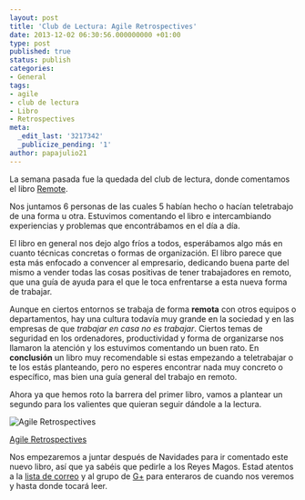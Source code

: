 ```yaml
---
layout: post
title: 'Club de Lectura: Agile Retrospectives'
date: 2013-12-02 06:30:56.000000000 +01:00
type: post
published: true
status: publish
categories:
- General
tags:
- agile
- club de lectura
- Libro
- Retrospectives
meta:
  _edit_last: '3217342'
  _publicize_pending: '1'
author: papajulio21
---
```

La semana pasada fue la quedada del club de lectura, donde comentamos el
libro
[Remote](http://agile-aragon.org/2013/11/04/club-de-lectura-remote/ "Club de lectura Remote").

Nos juntamos 6 personas de las cuales 5 habían hecho o hacían
teletrabajo de una forma u otra. Estuvimos comentando el libro e
intercambiando experiencias y problemas que encontrábamos en el día a
día.

El libro en general nos dejo algo fríos a todos, esperábamos algo más en
cuanto técnicas concretas o formas de organización. El libro parece que
esta más enfocado a convencer al empresario, dedicando buena parte del
mismo a vender todas las cosas positivas de tener trabajadores en
remoto, que una guía de ayuda para el que le toca enfrentarse a esta
nueva forma de trabajar.

Aunque en ciertos entornos se trabaja de forma **remota** con otros
equipos o departamentos, hay una cultura todavía muy grande en la
sociedad y en las empresas de que *trabajar en casa no es trabajar*.
Ciertos temas de seguridad en los ordenadores, productividad y forma de
organizarse nos llamaron la atención y los estuvimos comentando un buen
rato. En **conclusión** un libro muy recomendable si estas empezando a
teletrabajar o te los estás planteando, pero no esperes encontrar nada
muy concreto o específico, mas bien una guía general del trabajo en
remoto.

Ahora ya que hemos roto la barrera del primer libro, vamos a plantear un
segundo para los valientes que quieran seguir dándole a la lectura.

![Agile
Retrospectives]({{site.baseurl}}/img/posts/dlret.jpg?1298589727)

[Agile
Retrospectives](http://pragprog.com/book/dlret/agile-retrospectives)

Nos empezaremos a juntar después de Navidades para ir comentado este
nuevo libro, así que ya sabéis que pedirle a los Reyes Magos. Estad
atentos a la [lista de
correo](https://groups.google.com/forum/#!forum/agile-aragon) y al grupo
de [G+](https://plus.google.com/u/0/communities/110071799365035166217)
para enteraros de cuando nos veremos y hasta donde tocará leer.

